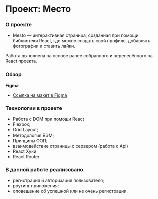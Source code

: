 # Проект: Место

### О проекте
* Mesto — интерактивная страница, созданная при помощи библиотеки React, где можно создать свой профиль, добавлять фотографии и ставить лайки.

Работа выполнена на основе ранее собранного и перенесённого на React проекта.

### Обзор

**Figma**
* [Ссылка на макет в Figma](https://www.figma.com/file/5H3gsn5lIGPwzBPby9jAOo/Sprint-14-RU?node-id=0%3A1)

### Технологии в проекте
* Работа с DOM при помощи React
* Flexbox;
* Grid Layout;
* Методология БЭМ;
* Принципы ООП;
* взаимодействие страницы с сервером (работа с Api)
* React Хуки
* React Router

### В данной работе реализовано
* регистрация и авторизация пользователя;
* роутинг приложения;
* оповещение об успешной или не очень регистрации.
